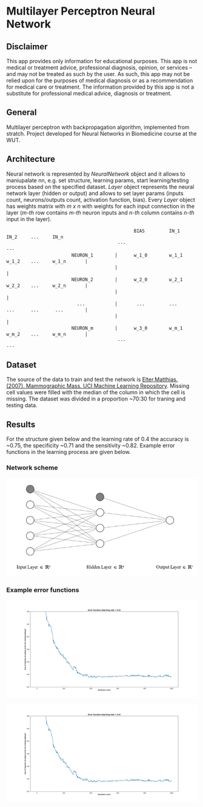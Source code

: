 # Multilayer Perceptron Neural Network

## Disclaimer
This app provides only information for educational purposes. This app is not medical or treatment advice, professional diagnosis, opinion, or services – and may not be treated as such by the user. As such, this app may not be relied upon for the purposes of medical diagnosis or as a recommendation for medical care or treatment. The information provided by this app is not a substitute for professional medical advice, diagnosis or treatment.

## General
Multilayer perceptron with backpropagation algorithm, implemented from stratch. Project developed for Neural Networks in Biomedicine course at the WUT.

## Architecture
Neural network is represented by *NeuralNetwork* object and it allows to maniupalate nn, e.g. set structure, learning params, start learning/testing process based on the specified dataset. *Layer* object represents the neural network layer (hidden or output) and allows to set layer params (inputs count, neurons/outputs count, activation function, bias). Every *Layer* object has weights matrix with *m x n* with weights for each input connection in the layer (*m-th* row contains *m-th* neuron inputs and *n-th* column contains *n-th* input in the layer). 

```
                                               BIAS         IN_1       IN_2     ...     IN_n
                                         ---                                                     ---
                        NEURON_1        |      w_1_0        w_1_1      w_1_2    ...     w_1_n       |
                                        |                                                           |
                        NEURON_2        |      w_2_0        w_2_1      w_2_2    ...     w_2_n       |
                                        |                                                           |
                          ...           |       ...         ...        ...      ...      ...        |
                                        |                                                           |
                        NEURON_m        |      w_3_0        w_m_1      w_m_2    ...     w_m_n       |
                                         ---                                                     ---
```

## Dataset
The source of the data to train and test the network is [Elter,Matthias. (2007). Mammographic Mass. UCI Machine Learning Repository](https://doi.org/10.24432/C53K6Z). Missing cell values were filled with the median of the column in which the cell is missing. The dataset was divided in a proportion ~70:30 for traning and testing data.

## Results
For the structure given below and the learning rate of 0.4 the accuracy is ~0.75, the specificity ~0.71 and the sensitivity ~0.82.
Example error functions in the learning process are given below.

### Network scheme
![nn-scheme](./images/nn-scheme.png)


### Example error functions
![err1](./images/err1.png)

![err2](./images/err1.png)





